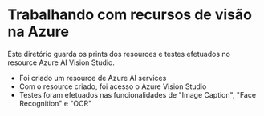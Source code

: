 # Trabalhando com recursos de visão na Azure
Este diretório guarda os prints dos resources e testes efetuados no resource Azure AI Vision Studio.
- Foi criado um resource de Azure AI services
- Com o resource criado, foi acesso o Azure Vision Studio
- Testes foram efetuados nas funcionalidades de "Image Caption", "Face Recognition" e "OCR"